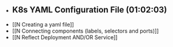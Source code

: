 - ## K8s YAML Configuration File (01:02:03)
- [[N Creating a yaml file]]
- [[N Connecting components (labels, selectors and ports)]]
- [[N Reflect Deployment AND/OR Service]]